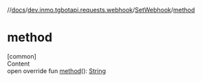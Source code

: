 //[docs](../../../index.md)/[dev.inmo.tgbotapi.requests.webhook](../index.md)/[SetWebhook](index.md)/[method](method.md)



# method  
[common]  
Content  
open override fun [method](method.md)(): [String](https://kotlinlang.org/api/latest/jvm/stdlib/kotlin/-string/index.html)  



